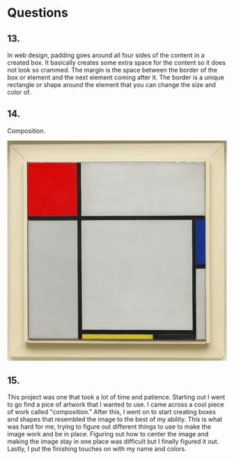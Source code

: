 # Questions
## 13.
In web design, padding goes around all four sides of the content in a created box. It basically creates some extra space for the content so it does not look so crammed. The margin is the space between the border of the box or element and the next element coming after it. The border is a unique rectangle or shape around the element that you can change the size and color of.

## 14.
Composition.

![Composition](./images/composition.jpg)

## 15.
This project was one that took a lot of time and patience. Starting out I went to go find a pice of artwork that I wanted to use. I came across a cool piece of work called "composition." After this, I went on to start creating boxes and shapes that resembled the image to the best of my ability. This is what was hard for me, trying to figure out different things to use to make the image work and be in place. Figuring out how to center the image and making the image stay in one place was difficult but I finally figured it out. Lastly, I put the finishing touches on with my name and colors.
